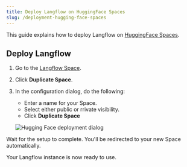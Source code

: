 ```yaml
---
title: Deploy Langflow on HuggingFace Spaces
slug: /deployment-hugging-face-spaces
---
```


This guide explains how to deploy Langflow on [HuggingFace Spaces](https://huggingface.co/spaces/).

## Deploy Langflow

1. Go to the [Langflow Space](https://huggingface.co/spaces/Langflow/Langflow?duplicate=true).

2. Click **Duplicate Space**. 
3. In the configuration dialog, do the following:
   - Enter a name for your Space.
   - Select either public or rrivate visibility.
   - Click **Duplicate Space**

   ![Hugging Face deployment dialog](/img/hugging-face-deployment.png)

Wait for the setup to complete. You'll be redirected to your new Space automatically.

Your Langflow instance is now ready to use.

